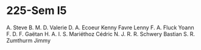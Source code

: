 # 225-Sem I5

A. Steve
B. M.
D. Valerie
D. A.
Ecoeur Kenny
Favre Lenny
F. A.
Fluck Yoann
F. D.
F. Gaëtan
H. A.
I. S.
Mariéthoz Cédric
N. J.
R. R.
Schwery Bastian
S. R.
Zumthurm Jimmy